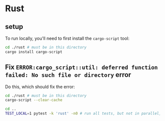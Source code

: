 # Rust

## setup

To run locally, you'll need to first install the `cargo-script` tool:

```bash
cd ./rust # must be in this directory
cargo install cargo-script
```
## Fix `ERROR:cargo_script::util: deferred function failed: No such file or directory` error

Do this, which should fix the error:
```bash
cd ./rust # must be in this directory
cargo-script --clear-cache

cd ..
TEST_LOCAL=1 pytest -k 'rust' -n0 # run all tests, but not in parallel, populating the cache correctly
```
